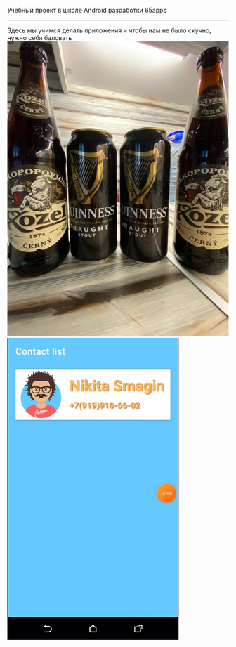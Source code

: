 Учебный проект в школе Android разработки 65apps
________________________________________________
Здесь мы учимся делать приложения и чтобы нам не было скучно, нужно себя баловать
![eS-fBJJi7bQ](img/eS-fBJJi7bQ.jpg)
![20211014_194117](img/20211014_194117.gif)
